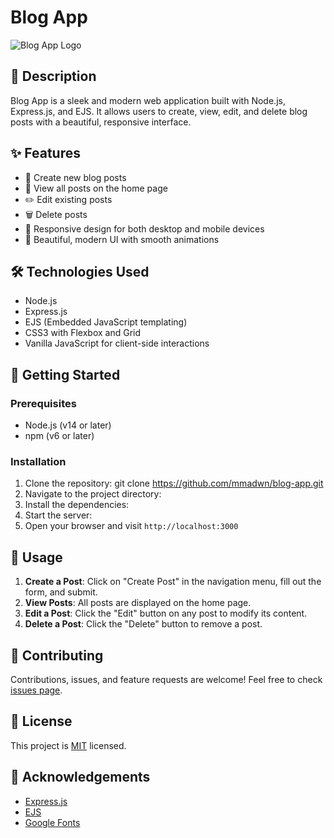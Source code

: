 # Blog App

![Blog App Logo](https://th.bing.com/th/id/OIG1.XkhkfD4oQAQfbNMmA0Aq?w=1024&h=1024&rs=1&pid=ImgDetMain)

## 📝 Description

Blog App is a sleek and modern web application built with Node.js, Express.js, and EJS. It allows users to create, view, edit, and delete blog posts with a beautiful, responsive interface.

## ✨ Features

- 📝 Create new blog posts
- 👀 View all posts on the home page
- ✏️ Edit existing posts
- 🗑️ Delete posts
- 📱 Responsive design for both desktop and mobile devices
- 🎨 Beautiful, modern UI with smooth animations

## 🛠️ Technologies Used

- Node.js
- Express.js
- EJS (Embedded JavaScript templating)
- CSS3 with Flexbox and Grid
- Vanilla JavaScript for client-side interactions

## 🚀 Getting Started

### Prerequisites

- Node.js (v14 or later)
- npm (v6 or later)

### Installation

1. Clone the repository: git clone https://github.com/mmadwn/blog-app.git
2. Navigate to the project directory:
3. Install the dependencies:
4. Start the server:
5. Open your browser and visit `http://localhost:3000`

## 🎯 Usage
1. **Create a Post**: Click on "Create Post" in the navigation menu, fill out the form, and submit.
2. **View Posts**: All posts are displayed on the home page.
3. **Edit a Post**: Click the "Edit" button on any post to modify its content.
4. **Delete a Post**: Click the "Delete" button to remove a post.

## 🤝 Contributing

Contributions, issues, and feature requests are welcome! Feel free to check [issues page](https://github.com/mmadwn/blog-app/issues).

## 📜 License

This project is [MIT](https://opensource.org/licenses/MIT) licensed.

## 👏 Acknowledgements

- [Express.js](https://expressjs.com/)
- [EJS](https://ejs.co/)
- [Google Fonts](https://fonts.google.com/)
  

